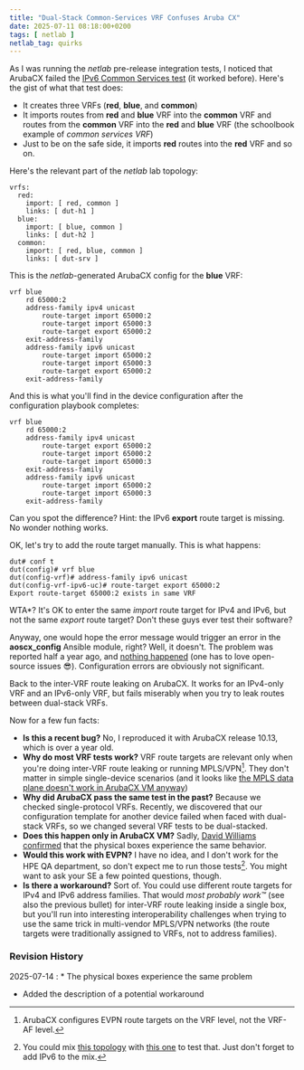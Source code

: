 ```yaml
---
title: "Dual-Stack Common-Services VRF Confuses Aruba CX"
date: 2025-07-11 08:18:00+0200
tags: [ netlab ]
netlab_tag: quirks
---
```

As I was running the _netlab_ pre-release integration tests, I noticed that ArubaCX failed the [IPv6 Common Services test](https://github.com/ipspace/netlab/blob/22bf9ec15aec8bbea8d43d6550aaf0bb18e9d729/tests/integration/vrf/32-vrf-common-hosts-ipv6.yml) (it worked before). Here's the gist of what that test does:

* It creates three VRFs (**red**, **blue**, and **common**)
* It imports routes from **red** and **blue** VRF into the **common** VRF and routes from the **common** VRF into the **red** and **blue** VRF (the schoolbook example of *common services VRF*)
* Just to be on the safe side, it imports **red** routes into the **red** VRF and so on.

Here's the relevant part of the *netlab* lab topology:
<!--more-->
```
vrfs:
  red:
    import: [ red, common ]
    links: [ dut-h1 ]
  blue:
    import: [ blue, common ]
    links: [ dut-h2 ]
  common:
    import: [ red, blue, common ]
    links: [ dut-srv ]
```

This is the *netlab*-generated ArubaCX config for the **blue** VRF:

```
vrf blue
    rd 65000:2
    address-family ipv4 unicast
        route-target import 65000:2
        route-target import 65000:3
        route-target export 65000:2
    exit-address-family
    address-family ipv6 unicast
        route-target import 65000:2
        route-target import 65000:3
        route-target export 65000:2
    exit-address-family
```

And this is what you'll find in the device configuration after the configuration playbook completes:

```
vrf blue
    rd 65000:2
    address-family ipv4 unicast
        route-target export 65000:2
        route-target import 65000:2
        route-target import 65000:3
    exit-address-family
    address-family ipv6 unicast
        route-target import 65000:2
        route-target import 65000:3
    exit-address-family
```

Can you spot the difference? Hint: the IPv6 **export** route target is missing. No wonder nothing works.

OK, let's try to add the route target manually. This is what happens:

```
dut# conf t
dut(config)# vrf blue
dut(config-vrf)# address-family ipv6 unicast
dut(config-vrf-ipv6-uc)# route-target export 65000:2
Export route-target 65000:2 exists in same VRF
```

WTA*? It's OK to enter the same *import* route target for IPv4 and IPv6, but not the same *export* route target? Don't these guys ever test their software?

Anyway, one would hope the error message would trigger an error in the **aoscx_config** Ansible module, right? Well, it doesn't. The problem was reported half a year ago, and [nothing happened](https://github.com/aruba/aoscx-ansible-collection/issues/123) (one has to love open-source issues 😎). Configuration errors are obviously not significant.

Back to the inter-VRF route leaking on ArubaCX. It works for an IPv4-only VRF and an IPv6-only VRF, but fails miserably when you try to leak routes between dual-stack VRFs.

Now for a few fun facts:

* **Is this a recent bug?** No, I reproduced it with ArubaCX release 10.13, which is over a year old.
* **Why do most VRF tests work?** VRF route targets are relevant only when you're doing inter-VRF route leaking or running MPLS/VPN[^ERT]. They don't matter in simple single-device scenarios (and it looks like [the MPLS data plane doesn't work in ArubaCX VM anyway](https://community.arubanetworks.com/discussion/anyone-running-mpls-with-the-simulator))
* **Why did ArubaCX pass the same test in the past?** Because we checked single-protocol VRFs. Recently, we discovered that our configuration template for another device failed when faced with dual-stack VRFs, so we changed several VRF tests to be dual-stacked.
* **Does this happen only in ArubaCX VM?** Sadly, [David Williams confirmed](https://www.linkedin.com/feed/update/urn:li:activity:7349325567323725827?commentUrn=urn%3Ali%3Acomment%3A%28activity%3A7349325567323725827%2C7349403474645655552%29&replyUrn=urn%3Ali%3Acomment%3A%28activity%3A7349325567323725827%2C7349941121331998720%29&dashCommentUrn=urn%3Ali%3Afsd_comment%3A%287349403474645655552%2Curn%3Ali%3Aactivity%3A7349325567323725827%29&dashReplyUrn=urn%3Ali%3Afsd_comment%3A%287349941121331998720%2Curn%3Ali%3Aactivity%3A7349325567323725827%29) that the physical boxes experience the same behavior.
* **Would this work with EVPN?** I have no idea, and I don't work for the HPE QA department, so don't expect me to run those tests[^RTY]. You might want to ask your SE a few pointed questions, though.
* **Is there a workaround?** Sort of. You could use different route targets for IPv4 and IPv6 address families. That would *most probably work&trade;* (see also the previous bullet) for inter-VRF route leaking inside a single box, but you'll run into interesting interoperability challenges when trying to use the same trick in multi-vendor MPLS/VPN networks (the route targets were traditionally assigned to VRFs, not to address families).

[^ERT]: ArubaCX configures EVPN route targets on the VRF level, not the VRF-AF level.
 
[^RTY]: You could mix [this topology](https://github.com/ipspace/netlab/blob/dev/tests/integration/evpn/30-cs-bridging.yml) with [this one](https://github.com/ipspace/netlab/blob/dev/tests/integration/evpn/22-ospf-ce-router.yml) to test that. Just don't forget to add IPv6 to the mix.

### Revision History

2025-07-14
: * The physical boxes experience the same problem
  * Added the description of a potential workaround
